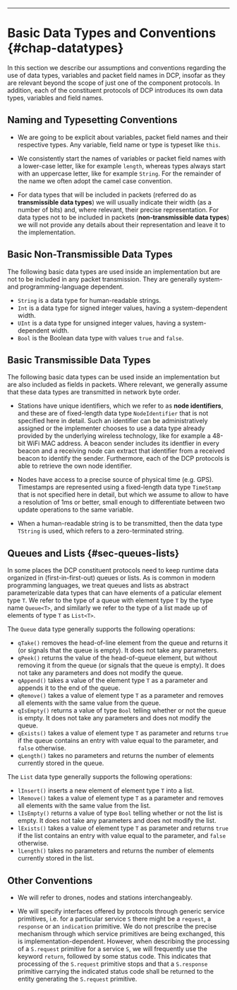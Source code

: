 ---

# Basic Data Types and Conventions {#chap-datatypes}

In this section we describe our assumptions and conventions regarding
the use of data types, variables and packet field names in DCP,
insofar as they are relevant beyond the scope of just one of the
component protocols. In addition, each of the constituent protocols of
DCP introduces its own data types, variables and field names.


## Naming and Typesetting Conventions


- We are going to be explicit about variables, packet field names and
  their respective types. Any variable, field name or type is typeset
  like `this`.

- We consistently start the names of variables or packet field names
  with a lower-case letter, like for example `length`, whereas types
  always start with an uppercase letter, like for example
  `String`. For the remainder of the name we often adopt the camel
  case convention.

- For data types that will be included in packets (referred do as
  **transmissible data types**) we will usually indicate their width
  (as a number of bits) and, where relevant, their precise
  representation. For data types not to be included in packets
  (**non-transmissible data types**) we will not provide any details
  about their representation and leave it to the implementation.


## Basic Non-Transmissible Data Types

The following basic data types are used inside an implementation but
are not to be included in any packet transmission. They are generally
system- and programming-language dependent.

- `String` is a data type for human-readable strings.
- `Int` is a data type for signed integer values, having a
  system-dependent width.
- `UInt` is a data type for unsigned integer values, having a
  system-dependent width.
- `Bool` is the Boolean data type with values `true` and `false`.


## Basic Transmissible Data Types

The following basic data types can be used inside an implementation
but are also included as fields in packets. Where relevant, we
generally assume that these data types are transmitted in network byte
order.

- Stations have unique identifiers, which we refer to as **node
  identifiers**, and these are of fixed-length data type
  `NodeIdentifier` that is not specified here in detail. Such an
  identifier can be administratively assigned or the implementer
  chooses to use a data type already provided by the underlying
  wireless technology, like for example a 48-bit WiFi MAC address. A
  beacon sender includes its identfier in every beacon and a receiving
  node can extract that identifier from a received beacon to identify
  the sender. Furthermore, each of the DCP protocols is able to
  retrieve the own node identifier.

- Nodes have access to a precise source of physical time
  (e.g. GPS). Timestamps are represented using a fixed-length data
  type `TimeStamp` that is not specified here in detail, but which we
  assume to allow to have a resolution of 1ms or better, small enough
  to differentiate between two update operations to the same variable.

- When a human-readable string is to be transmitted, then the data
  type `TString` is used, which refers to a zero-terminated string.


## Queues and Lists {#sec-queues-lists}

In some places the DCP constituent protocols need to keep runtime data
organized in (first-in-first-out) queues or lists. As is common in
modern programming languages, we treat queues and lists as abstract
parameterizable data types that can have elements of a paticular
element type `T`. We refer to the type of a queue with element type
`T` by the type name `Queue<T>`, and similarly we refer to the type of
a list made up of elements of type `T` as `List<T>`.

The `Queue` data type generally supports the following operations:

- `qTake()` removes the head-of-line element from the queue and
  returns it (or signals that the queue is empty). It does not 
  take any parameters.
- `qPeek()` returns the value of the head-of-queue element, but
  without removing it from the queue (or signals that the queue is
  empty). It does not take any parameters and does not modify the
  queue.
- `qAppend()` takes a value of the element type `T` as a parameter and
  appends it to the end of the queue.
- `qRemove()` takes a value of element type `T` as a parameter and
  removes all elements with the same value from the queue.
- `qIsEmpty()` returns a value of type `Bool`  telling whether or not
  the queue is empty. It does not take any parameters and does not
  modify the queue.
- `qExists()` takes a value of element type `T` as parameter and
  returns `true` if the queue contains an entry with value equal to
  the parameter, and `false` otherwise.
- `qLength()` takes no parameters and returns the number of elements
  currently stored in the queue.


The `List` data type generally supports the following operations:

- `lInsert()` inserts a new element of element type `T` into a list.
- `lRemove()` takes a value of element type `T` as a parameter and
  removes all elements with the same value from the list.
- `lIsEmpty()` returns a value of type `Bool` telling whether or not
  the list is empty. It does not take any parameters and does not
  modify the list.
- `lExists()` takes a value of element type `T` as parameter and
  returns `true` if the list contains an entry with value equal to
  the parameter, and `false` otherwise.
- `lLength()` takes no parameters and returns the number of elements
  currently stored in the list.
  

## Other Conventions

- We will refer to drones, nodes and stations interchangeably.

- We will specify interfaces offered by protocols through generic
  service primitives, i.e. for a particular service `S` there might be
  a `request`, a `response` or an `indication` primitive. We do not
  prescribe the precise mechanism through which service primitives are
  being exchanged, this is implementation-dependent. However, when
  describing the processing of a `S.request` primitive for a service
  `S`, we will frequently use the keyword `return`, followed by some
  status code. This indicates that processing of the `S.request`
  primitive stops and that a `S.response` primitive carrying the
  indicated status code shall be returned to the entity generating the
  `S.request` primitive.
